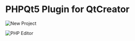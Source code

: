 # PHPQt5 Plugin for QtCreator

![New Project](https://pp.userapi.com/c638726/v638726446/3f422/h_t0HTiVuPE.jpg)

![PHP Editor](https://pp.userapi.com/c638726/v638726446/3f41a/cpc6epsse18.jpg)


